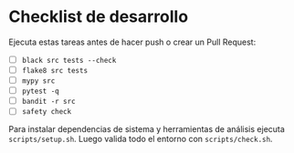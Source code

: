 # Checklist de desarrollo

Ejecuta estas tareas antes de hacer push o crear un Pull Request:

- [ ] `black src tests --check`
- [ ] `flake8 src tests`
- [ ] `mypy src`
- [ ] `pytest -q`
- [ ] `bandit -r src`
- [ ] `safety check`

Para instalar dependencias de sistema y herramientas de análisis ejecuta `scripts/setup.sh`.
Luego valida todo el entorno con `scripts/check.sh`.
